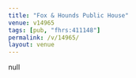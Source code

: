```yaml
---
title: "Fox & Hounds Public House"
venue: v14965
tags: [pub, "fhrs:411148"]
permalink: /v/14965/
layout: venue
---
```

null